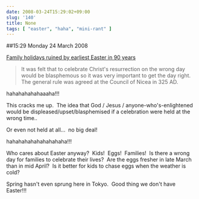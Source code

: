 ```yaml
---
date: 2008-03-24T15:29:02+09:00
slug: '140'
title: None
tags: [ "easter", "haha", "mini-rant" ]
---
```


##15:29 Monday 24 March 2008

[Family holidays ruined by earliest Easter in 90 years](http://www.dailymail.co.uk/pages/live/articles/news/news.html?in_article_id=540511&in_page_id=1770)


> It was felt that to celebrate Christ's resurrection on the wrong day would be blasphemous so it was very important to get the day right. The general rule was agreed at the Council of Nicea in 325 AD.


hahahahahahaaaha!!!

This cracks me up.  The idea that God / Jesus / anyone-who's-enlightened would be displeased/upset/blasphemised if a celebration were held at the wrong time..

Or even not held at all...  no big deal!

hahahahahahahahahaha!!!

Who cares about Easter anyway?  Kids!  Eggs!  Families!  Is there a wrong day for families to celebrate their lives?  Are the eggs fresher in late March than in mid April?  Is it better for kids to chase eggs when the weather is cold?

Spring hasn't even sprung here in Tokyo.  Good thing we don't have Easter!!!
